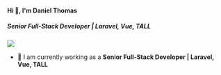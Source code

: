 #### Hi 👋, I'm Daniel Thomas 
##### **Senior Full-Stack Developer | Laravel, Vue, TALL**

[![](https://visitcount.itsvg.in/api?id=danielthomas3963&icon=0&color=9)](https://visitcount.itsvg.in)

- 🔭 I am currently working as a **Senior Full-Stack Developer | Laravel, Vue, TALL**
